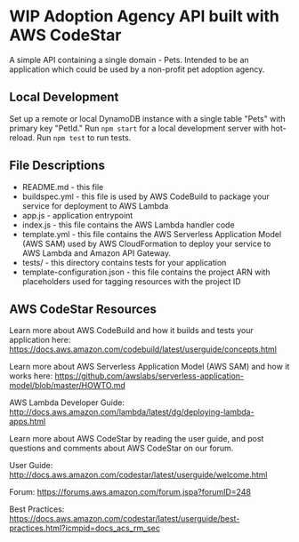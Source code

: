 WIP Adoption Agency API built with AWS CodeStar
==============================================

A simple API containing a single domain - Pets. Intended to be an application which could be used by a non-profit pet adoption agency.

Local Development
-----------
Set up a remote or local DynamoDB instance with a single table "Pets" with primary key "PetId."
Run `npm start` for a local development server with hot-reload.
Run `npm test` to run tests.

File Descriptions
-----------

* README.md - this file
* buildspec.yml - this file is used by AWS CodeBuild to package your
  service for deployment to AWS Lambda
* app.js - application entrypoint
* index.js - this file contains the AWS Lambda handler code
* template.yml - this file contains the AWS Serverless Application Model (AWS SAM) used
  by AWS CloudFormation to deploy your service to AWS Lambda and Amazon API
  Gateway.
* tests/ - this directory contains tests for your application
* template-configuration.json - this file contains the project ARN with placeholders used for tagging resources with the project ID

AWS CodeStar Resources
------------------

Learn more about AWS CodeBuild and how it builds and tests your application here:
https://docs.aws.amazon.com/codebuild/latest/userguide/concepts.html

Learn more about AWS Serverless Application Model (AWS SAM) and how it works here:
https://github.com/awslabs/serverless-application-model/blob/master/HOWTO.md

AWS Lambda Developer Guide:
http://docs.aws.amazon.com/lambda/latest/dg/deploying-lambda-apps.html

Learn more about AWS CodeStar by reading the user guide, and post questions and
comments about AWS CodeStar on our forum.

User Guide: http://docs.aws.amazon.com/codestar/latest/userguide/welcome.html

Forum: https://forums.aws.amazon.com/forum.jspa?forumID=248

Best Practices: https://docs.aws.amazon.com/codestar/latest/userguide/best-practices.html?icmpid=docs_acs_rm_sec
